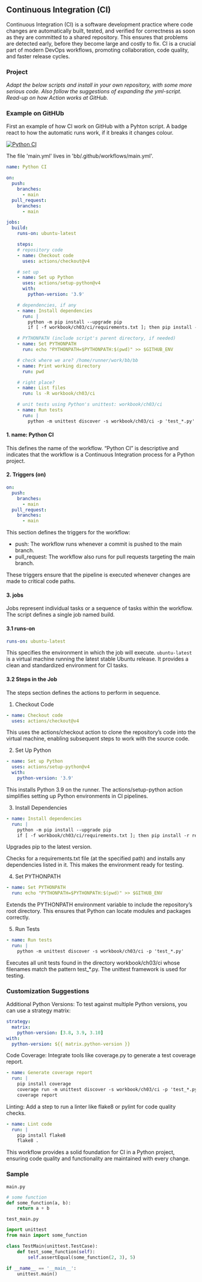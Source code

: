 
## Continuous Integration (CI)

Continuous Integration (CI) is a software development practice where code changes are
automatically built, tested, and verified for correctness as soon as they are committed
to a shared repository. This ensures that problems are detected early, before they become
large and costly to fix. CI is a crucial part of modern DevOps workflows, promoting
collaboration, code quality, and faster release cycles.

### Project

*Adapt the below scripts and install in your own repository, with some more serious code.
Also follow the suggestions of expanding the yml-script. Read-up on how Action works at GitHub.*

### Example on GitHUb

First an example of how CI work on GitHub with a Pyhton script.
A badge react to how the automatic runs work, if it breaks it changes colour.

[![Python CI](https://github.com/Feyerabend/bb/actions/workflows/main.yml/badge.svg)](https://github.com/Feyerabend/bb/actions/workflows/main.yml)

The file 'main.yml' lives in 'bb/.github/workflows/main.yml'.

```yml
name: Python CI

on:
  push:
    branches:
      - main
  pull_request:
    branches:
      - main

jobs:
  build:
    runs-on: ubuntu-latest

    steps:
    # repository code
    - name: Checkout code
      uses: actions/checkout@v4

    # set up
    - name: Set up Python
      uses: actions/setup-python@v4
      with:
        python-version: '3.9'

    # dependencies, if any
    - name: Install dependencies
      run: |
        python -m pip install --upgrade pip
        if [ -f workbook/ch03/ci/requirements.txt ]; then pip install -r requirements.txt; fi

    # PYTHONPATH (include script's parent directory, if needed)
    - name: Set PYTHONPATH
      run: echo "PYTHONPATH=$PYTHONPATH:$(pwd)" >> $GITHUB_ENV

    # check where we are? /home/runner/work/bb/bb
    - name: Print working directory
      run: pwd

    # right place?
    - name: List files
      run: ls -R workbook/ch03/ci

    # unit tests using Python's unittest: workbook/ch03/ci
    - name: Run tests
      run: |
        python -m unittest discover -s workbook/ch03/ci -p 'test_*.py'
```


#### 1. name: Python CI

This defines the name of the workflow. “Python CI” is descriptive
and indicates that the workflow is a Continuous Integration process
for a Python project.


#### 2. Triggers (on)

```yml
on:
  push:
    branches:
      - main
  pull_request:
    branches:
      - main
```

This section defines the triggers for the workflow:
- push: The workflow runs whenever a commit is pushed to the main branch.
- pull_request: The workflow also runs for pull requests targeting the main branch.

These triggers ensure that the pipeline is executed whenever
changes are made to critical code paths.

#### 3. jobs

Jobs represent individual tasks or a sequence of tasks within the
workflow. The script defines a single job named build.

#### 3.1 runs-on

```yml
runs-on: ubuntu-latest
```

This specifies the environment in which the job will execute.
`ubuntu-latest` is a virtual machine running the latest stable
Ubuntu release. It provides a clean and standardized environment
for CI tasks.

#### 3.2 Steps in the Job

The steps section defines the actions to perform in sequence.

1.	Checkout Code
```yml
- name: Checkout code
  uses: actions/checkout@v4
```

This uses the actions/checkout action to clone the repository’s code
into the virtual machine, enabling subsequent steps to work with the
source code.

2.	Set Up Python

```yml
- name: Set up Python
  uses: actions/setup-python@v4
  with:
    python-version: '3.9'
```
This installs Python 3.9 on the runner. The actions/setup-python
action simplifies setting up Python environments in CI pipelines.

3.	Install Dependencies
```yml
- name: Install dependencies
  run: |
    python -m pip install --upgrade pip
    if [ -f workbook/ch03/ci/requirements.txt ]; then pip install -r requirements.txt; fi
```

Upgrades pip to the latest version.

Checks for a requirements.txt file (at the specified path) and
installs any dependencies listed in it. This makes the environment
ready for testing.

4. Set PYTHONPATH
```yml
- name: Set PYTHONPATH
  run: echo "PYTHONPATH=$PYTHONPATH:$(pwd)" >> $GITHUB_ENV
```
Extends the PYTHONPATH environment variable to include the repository’s
root directory. This ensures that Python can locate modules and packages
correctly.

5. Run Tests
```yml
- name: Run tests
  run: |
    python -m unittest discover -s workbook/ch03/ci -p 'test_*.py'
```

Executes all unit tests found in the directory workbook/ch03/ci whose
filenames match the pattern test_*.py. The unittest framework is used
for testing.


### Customization Suggestions

Additional Python Versions: To test against multiple Python versions,
you can use a strategy matrix:

```yml
strategy:
  matrix:
    python-version: [3.8, 3.9, 3.10]
with:
  python-version: ${{ matrix.python-version }}
```

Code Coverage: Integrate tools like coverage.py to generate a test
coverage report.

```yml
- name: Generate coverage report
  run: |
    pip install coverage
    coverage run -m unittest discover -s workbook/ch03/ci -p 'test_*.py'
    coverage report
```

Linting: Add a step to run a linter like flake8 or pylint for code
quality checks.

```yml
- name: Lint code
  run: |
    pip install flake8
    flake8 .
```

This workflow provides a solid foundation for CI in a Python project,
ensuring code quality and functionality are maintained with every change.


### Sample

`main.py`

```python
# some function
def some_function(a, b):
    return a + b
```

`test_main.py`

```python
import unittest
from main import some_function

class TestMain(unittest.TestCase):
    def test_some_function(self):
        self.assertEqual(some_function(2, 3), 5)

if __name__ == '__main__':
    unittest.main()
```
